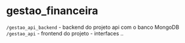 ﻿# gestao_financeira

``/gestao_api_backend`` - backend do projeto api com o banco MongoDB
``/gestao_api`` - frontend do projeto - interfaces .. 
